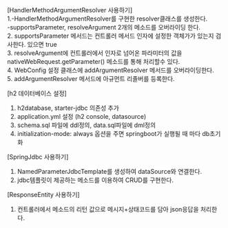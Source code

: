 [HandlerMethodArgumentResolver 사용하기]   
1.-HandlerMethodArgumentResolver를 구현한 resolver클래스를 생성한다.   
  -supportsParameter, resolveArgument 2개의 메소드를 오버라이딩 한다.    
2. supportsParameter 메서드는 컨트롤러 메서드 인자에 설정한 객체가가 있는지 검사한다. 있으면 true   
3. resolveArgument에 컨트롤러에서 인자로 넘어온 파라미터의 값을 nativeWebRequest.getParameter() 메소드를 통해 처리할수 있다.   
4. WebConfig 설정 클래스에 addArgumentResolver 메서드를 오버라이딩한다.   
5. addArgumentResolver 메서드에 아규먼트 리졸버를 등록한다.   
   
   
[h2 데이터베이스 설정]   
1. h2database, starter-jdbc 의존성 추가   
2. application.yml 설정 (h2 console, datasource)   
3. schema.sql 파일에 ddl정의, data.sql파일에 dml정의       
4. initialization-mode: always 옵션을 주면 springboot가 실행될 때 마다 db초기화   
   
   
[SpringJdbc 사용하기]   
1. NamedParameterJdbcTemplate를 생성하여 dataSource와 연결한다.   
2. jdbc템플릿이 제공하는 메소드를 이용하여 CRUD를 구현한다.   
   
   
[ResponseEntity 사용하기]   
1. 컨트롤러에서 메소드의 리턴 값으로 메시지+상태코드를 담아 json응답을 처리한다.   


